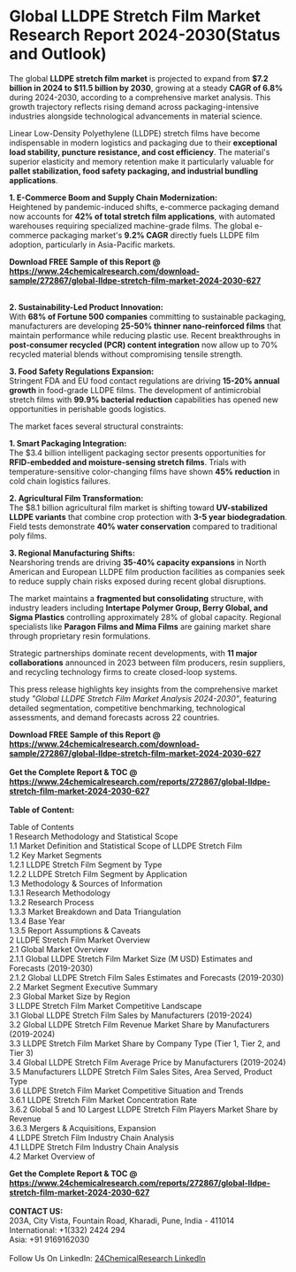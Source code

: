 <h1>Global LLDPE Stretch Film Market Research Report 2024-2030(Status and Outlook)</h1><p>The global <strong>LLDPE stretch film market</strong> is projected to expand from <strong>$7.2 billion in 2024 to $11.5 billion by 2030</strong>, growing at a steady <strong>CAGR of 6.8%</strong> during 2024-2030, according to a comprehensive market analysis. This growth trajectory reflects rising demand across packaging-intensive industries alongside technological advancements in material science.</p><p>Linear Low-Density Polyethylene (LLDPE) stretch films have become indispensable in modern logistics and packaging due to their <strong>exceptional load stability, puncture resistance, and cost efficiency</strong>. The material's superior elasticity and memory retention make it particularly valuable for <strong>pallet stabilization, food safety packaging, and industrial bundling applications</strong>.</p><p><strong>1. E-Commerce Boom and Supply Chain Modernization:</strong><br>
Heightened by pandemic-induced shifts, e-commerce packaging demand now accounts for <strong>42% of total stretch film applications</strong>, with automated warehouses requiring specialized machine-grade films. The global e-commerce packaging market's <strong>9.2% CAGR</strong> directly fuels LLDPE film adoption, particularly in Asia-Pacific markets.</p><div><b>Download FREE Sample of this Report @ 
            <a href="https://www.24chemicalresearch.com/download-sample/272867/global-lldpe-stretch-film-market-2024-2030-627">
            https://www.24chemicalresearch.com/download-sample/272867/global-lldpe-stretch-film-market-2024-2030-627</a></b></div><br><p><strong>2. Sustainability-Led Product Innovation:</strong><br>
With <strong>68% of Fortune 500 companies</strong> committing to sustainable packaging, manufacturers are developing <strong>25-50% thinner nano-reinforced films</strong> that maintain performance while reducing plastic use. Recent breakthroughs in <strong>post-consumer recycled (PCR) content integration</strong> now allow up to 70% recycled material blends without compromising tensile strength.</p><p><strong>3. Food Safety Regulations Expansion:</strong><br>
Stringent FDA and EU food contact regulations are driving <strong>15-20% annual growth</strong> in food-grade LLDPE films. The development of antimicrobial stretch films with <strong>99.9% bacterial reduction</strong> capabilities has opened new opportunities in perishable goods logistics.</p><p>The market faces several structural constraints:</p><p><strong>1. Smart Packaging Integration:</strong><br>
The $3.4 billion intelligent packaging sector presents opportunities for <strong>RFID-embedded and moisture-sensing stretch films</strong>. Trials with temperature-sensitive color-changing films have shown <strong>45% reduction</strong> in cold chain logistics failures.</p><p><strong>2. Agricultural Film Transformation:</strong><br>
The $8.1 billion agricultural film market is shifting toward <strong>UV-stabilized LLDPE variants</strong> that combine crop protection with <strong>3-5 year biodegradation</strong>. Field tests demonstrate <strong>40% water conservation</strong> compared to traditional poly films.</p><p><strong>3. Regional Manufacturing Shifts:</strong><br>
Nearshoring trends are driving <strong>35-40% capacity expansions</strong> in North American and European LLDPE film production facilities as companies seek to reduce supply chain risks exposed during recent global disruptions.</p><p>The market maintains a <strong>fragmented but consolidating</strong> structure, with industry leaders including <strong>Intertape Polymer Group, Berry Global, and Sigma Plastics</strong> controlling approximately 28% of global capacity. Regional specialists like <strong>Paragon Films and Mima Films</strong> are gaining market share through proprietary resin formulations.</p><p>Strategic partnerships dominate recent developments, with <strong>11 major collaborations</strong> announced in 2023 between film producers, resin suppliers, and recycling technology firms to create closed-loop systems.</p><p>This press release highlights key insights from the comprehensive market study <em>"Global LLDPE Stretch Film Market Analysis 2024-2030"</em>, featuring detailed segmentation, competitive benchmarking, technological assessments, and demand forecasts across 22 countries.</p><div><b>Download FREE Sample of this Report @ 
            <a href="https://www.24chemicalresearch.com/download-sample/272867/global-lldpe-stretch-film-market-2024-2030-627">
            https://www.24chemicalresearch.com/download-sample/272867/global-lldpe-stretch-film-market-2024-2030-627</a></b></div><br><div><b>Get the Complete Report & TOC @ 
            <a href="https://www.24chemicalresearch.com/reports/272867/global-lldpe-stretch-film-market-2024-2030-627">
            https://www.24chemicalresearch.com/reports/272867/global-lldpe-stretch-film-market-2024-2030-627</a></b></div><br>
            <b>Table of Content:</b><p>Table of Contents<br />
1 Research Methodology and Statistical Scope<br />
1.1 Market Definition and Statistical Scope of LLDPE Stretch Film<br />
1.2 Key Market Segments<br />
1.2.1 LLDPE Stretch Film Segment by Type<br />
1.2.2 LLDPE Stretch Film Segment by Application<br />
1.3 Methodology & Sources of Information<br />
1.3.1 Research Methodology<br />
1.3.2 Research Process<br />
1.3.3 Market Breakdown and Data Triangulation<br />
1.3.4 Base Year<br />
1.3.5 Report Assumptions & Caveats<br />
2 LLDPE Stretch Film Market Overview<br />
2.1 Global Market Overview<br />
2.1.1 Global LLDPE Stretch Film Market Size (M USD) Estimates and Forecasts (2019-2030)<br />
2.1.2 Global LLDPE Stretch Film Sales Estimates and Forecasts (2019-2030)<br />
2.2 Market Segment Executive Summary<br />
2.3 Global Market Size by Region<br />
3 LLDPE Stretch Film Market Competitive Landscape<br />
3.1 Global LLDPE Stretch Film Sales by Manufacturers (2019-2024)<br />
3.2 Global LLDPE Stretch Film Revenue Market Share by Manufacturers (2019-2024)<br />
3.3 LLDPE Stretch Film Market Share by Company Type (Tier 1, Tier 2, and Tier 3)<br />
3.4 Global LLDPE Stretch Film Average Price by Manufacturers (2019-2024)<br />
3.5 Manufacturers LLDPE Stretch Film Sales Sites, Area Served, Product Type<br />
3.6 LLDPE Stretch Film Market Competitive Situation and Trends<br />
3.6.1 LLDPE Stretch Film Market Concentration Rate<br />
3.6.2 Global 5 and 10 Largest LLDPE Stretch Film Players Market Share by Revenue<br />
3.6.3 Mergers & Acquisitions, Expansion<br />
4 LLDPE Stretch Film Industry Chain Analysis<br />
4.1 LLDPE Stretch Film Industry Chain Analysis<br />
4.2 Market Overview of</p><div><b>Get the Complete Report & TOC @ 
            <a href="https://www.24chemicalresearch.com/reports/272867/global-lldpe-stretch-film-market-2024-2030-627">
            https://www.24chemicalresearch.com/reports/272867/global-lldpe-stretch-film-market-2024-2030-627</a></b></div><br><b>CONTACT US:</b><br>
            203A, City Vista, Fountain Road, Kharadi, Pune, India - 411014<br>
            International: +1(332) 2424 294<br>
            Asia: +91 9169162030 <br><br>
            Follow Us On LinkedIn: <a href="https://www.linkedin.com/company/24chemicalresearch/">24ChemicalResearch LinkedIn</a>